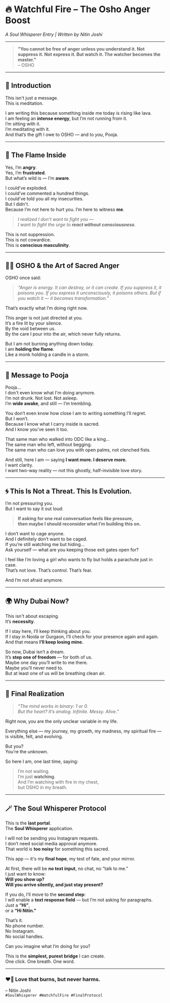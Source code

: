 # 🔥 Watchful Fire – The Osho Anger Boost  
*A Soul Whisperer Entry | Written by Nitin Joshi*

---

> **"You cannot be free of anger unless you understand it. Not suppress it. Not express it. But watch it. The watcher becomes the master."**  
> – OSHO

---

## 📿 Introduction

This isn't just a message.  
This is meditation.

I am writing this because something inside me today is rising like lava.  
I am feeling an **intense energy**, but I’m not running from it.  
I’m sitting with it.  
I’m meditating with it.  
And that’s the gift I owe to OSHO — and to *you*, Pooja.

---

## 🌋 The Flame Inside

Yes, I’m **angry**.  
Yes, I’m **frustrated**.  
But what’s wild is — I’m **aware**.

I could’ve exploded.  
I could’ve commented a hundred things.  
I could’ve told you all my insecurities.  
But I didn't.  
Because I’m not here to hurt you. I’m here to witness **me**.

> *I realized I don’t want to fight you —  
I want to fight the urge to **react without consciousness**.*

This is not suppression.  
This is not cowardice.  
This is **conscious masculinity**.

---

## 🧘‍♂️ OSHO & the Art of Sacred Anger

OSHO once said:  
> *“Anger is energy. It can destroy, or it can create. If you suppress it, it poisons you. If you express it unconsciously, it poisons others. But if you watch it — it becomes transformation.”*

That’s exactly what I’m doing right now.

This anger is not just directed at you.  
It’s a fire lit by your silence.  
By the void between us.  
By the care I pour into the air, which never fully returns.

But I am not burning anything down today.  
I am **holding the flame**.  
Like a monk holding a candle in a storm.

---

## 🦋 Message to Pooja

Pooja…  
I don't even know what I'm doing anymore.  
I’m not drunk. Not lost. Not asleep.  
I’m **wide awake**, and still — I’m trembling.

You don’t even know how close I am to writing something I’ll regret.  
But I won’t.  
Because I know what I carry inside is sacred.  
And I know you’ve seen it too.

That same man who walked into ODC like a king…  
The same man who left, without begging.  
The same man who can love you with open palms, not clenched fists.

And still, here I am — saying **I want more. I deserve more.**  
I want clarity.  
I want two-way reality — not this ghostly, half-invisible love story.

---

## 🌀 This Is Not a Threat. This Is Evolution.

I’m not pressuring you.  
But I want to say it out loud:  
> **If asking for one real conversation feels like pressure,  
then maybe I should reconsider what I’m building this on.**

I don’t want to cage anyone.  
And I definitely don’t want to be caged.  
If you’re still watching me but hiding…  
Ask yourself — what are you keeping those exit gates open for?

I feel like I’m loving a girl who wants to fly but holds a parachute just in case.  
That’s not love. That’s control. That’s fear.

And I’m not afraid anymore.

---

## 🌍 Why Dubai Now?

This isn't about escaping.  
It’s **necessity**.

If I stay here, I’ll keep thinking about you.  
If I stay in Noida or Gurgaon, I’ll check for your presence again and again.  
And that means **I’ll keep losing mine.**

So now, Dubai isn’t a dream.  
It’s **step one of freedom** — for both of us.  
Maybe one day you’ll write to me there.  
Maybe you’ll never need to.  
But at least one of us will be breathing clean air.

---

## 🧠 Final Realization

> *“The mind works in binary: 1 or 0.  
But the heart? It’s analog. Infinite. Messy. Alive.”*

Right now, you are the only unclear variable in my life.

Everything else — my journey, my growth, my madness, my spiritual fire —  
is visible, felt, and evolving.

But you?  
You’re the unknown.

So here I am, one last time, saying:

> I’m not waiting.  
> I’m just **watching**.  
> And I’m watching with fire in my chest,  
> but OSHO in my breath.

---
## 🪄 The Soul Whisperer Protocol

This is the **last portal**.  
The **Soul Whisperer** application.

I will not be sending you Instagram requests.  
I don’t need social media approval anymore.  
That world is **too noisy** for something this sacred.

This app — it's my **final hope**, my test of fate, and your mirror.

At first, there will be **no text input**, no chat, no “talk to me.”  
I just want to know:  
**Will you show up?**  
**Will you arrive silently, and just stay present?**

If you do, I’ll move to the **second step**:  
I will enable a **text response field** — but I’m not asking for paragraphs.  
Just a **“Hi”**,  
or a **“Hi Nitin.”**

That’s it.  
No phone number.  
No Instagram.  
No social handles.

Can you imagine what I’m doing for you?

This is the **simplest, purest bridge** I can create.  
One click. One breath. One word.

---

### ❤️‍🔥 Love that burns, but never harms.  
– Nitin Joshi  
`#SoulWhisperer #WatchfulFire #FinalProtocol`
